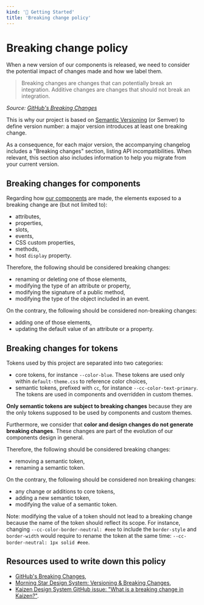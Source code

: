 ```yaml
---
kind: '🏡 Getting Started'
title: 'Breaking change policy'
---
```


# Breaking change policy

When a new version of our components is released, we need to consider the potential impact of changes made and how we label them.

> Breaking changes are changes that can potentially break an integration.
> Additive changes are changes that should not break an integration.

*Source: [GitHub's Breaking Changes](https://docs.github.com/en/rest/overview/breaking-changes)*

This is why our project is based on [Semantic Versioning](https://semver.org/) (or Semver) to define version number: a major version introduces at least one breaking change.

As a consequence, for each major version, the accompanying changelog includes a "Breaking changes" section, listing API incompatibilities.
When relevant, this section also includes information to help you migrate from your current version.

## Breaking changes for components

Regarding how [our components](👋-contributing-web-components-guidelines--docs) are made, the elements exposed to a breaking change are (but not limited to):

* attributes,
* properties,
* slots,
* events,
* CSS custom properties,
* methods,
* host `display` property.

Therefore, the following should be considered breaking changes:

* renaming or deleting one of those elements,
* modifying the type of an attribute or property,
* modifying the signature of a public method,
* modifying the type of the object included in an event.

On the contrary, the following should be considered non-breaking changes:

* adding one of those elements,
* updating the default value of an attribute or a property.

## Breaking changes for tokens

Tokens used by this project are separated into two categories:

* core tokens, for instance `--color-blue`. These tokens are used only within `default-theme.css` to reference color choices,
* semantic tokens, prefixed with `cc`, for instance `--cc-color-text-primary`. The tokens are used in components and overridden in custom themes.

**Only semantic tokens are subject to breaking changes** because they are the only tokens supposed to be used by components and custom themes.

Furthermore, we consider that **color and design changes do not generate breaking changes**. These changes are part of the evolution of our components design in general.

Therefore, the following should be considered breaking changes:

* removing a semantic token,
* renaming a semantic token.

On the contrary, the following should be considered non breaking changes:

* any change or additions to core tokens,
* adding a new semantic token,
* modifying the value of a semantic token.

Note: modifying the value of a token should not lead to a breaking change because the name of the token should reflect its scope.
For instance, changing `--cc-color-border-neutral: #eee` to include the `border-style` and `border-width` would require to rename the token at the same time: `--cc-border-neutral: 1px solid #eee`.

## Resources used to write down this policy

* [GitHub's Breaking Changes](https://docs.github.com/en/rest/overview/breaking-changes?apiVersion=2022-11-28),
* [Morning Star Design System: Versioning & Breaking Changes](https://designsystem.morningstar.com/legacy/v/2.6.0/about/versioning.html),
* [Kaizen Design System GitHub issue: "What is a breaking change in Kaizen?"](https://github.com/cultureamp/kaizen-design-system/issues/675).
